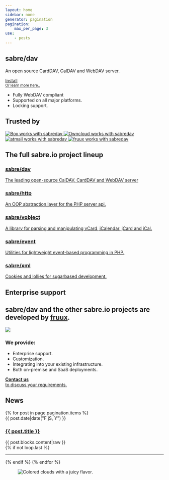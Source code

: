 ```yaml
---
layout: home
sidebar: none
generator: pagination
pagination:
    max_per_page: 3
use:
    - posts
---
```

<section class="box box--hero">
    <div class="box-wrapper">
        <div class="box-text">
            <h1>sabre/dav</h1>
            <p>
                An open source CardDAV, CalDAV and WebDAV server.
            </p>
            <a class="install" href="{{ site.url }}/dav/install">
                <i class="fa fa-download"></i>
                Install
            </a>
            <br>
            <a href="{{ site.url }}/dav/gettingstarted"><small>Or learn more here..</small></a>
        </div>
        <ul class="list-features">
            <li><i class="fa fa-fw fa-rocket"></i>Fully WebDAV compliant</li>
            <li><i class="fa fa-fw fa-coffee"></i>Supported on all major platforms.</li>
            <li><i class="fa fa-fw fa-lock"></i>Locking support.</li>
        </ul>
    </div>
</section>

<section class="box box--trusted">
    <div class="box-wrapper">
        <h1 class="box-headline">Trusted by</h1>
        <a href="#" title="Box trusts in sabredav.">
            <img src="{{site.url}}/img/trusted/box.png" alt="Box works with sabredav">
        </a><a href="#" title="Owncloud trusts in sabredav.">
            <img src="{{site.url}}/img/trusted/owncloud.png" alt="Owncloud works with sabredav">
        </a><a href="#" title="atmail trusts in sabredav.">
            <img src="{{site.url}}/img/trusted/atmail.png" alt="atmail works with sabredav">
        </a><a href="#" title="fruux trusts in sabredav.">
            <img src="{{site.url}}/img/trusted/fruux.png" alt="fruux works with sabredav">
        </a>
    </div>
</section>

<section class="box box--lineup">
    <div class="box-wrapper">
        <h1 class="box-headline">The full sabre.io project lineup</h1>
        <a href="{{site.url}}/dav">
            <h3>sabre/dav</h3>
            The leading open-source CalDAV, CardDAV and WebDAV server
        </a>
        <a href="{{site.url}}/http">
            <h3>sabre/http</h3>
            An OOP abstraction layer for the PHP server api.
        </a>
        <a href="{{site.url}}/vobject">
            <h3>sabre/vobject</h3>
            A library for parsing and manipulating vCard, iCalendar, jCard and jCal.
        </a>
        <a href="{{site.url}}/event">
            <h3>sabre/event</h3>
            Utilities for lightweight event-based programming in PHP.
        </a>
        <a href="{{site.url}}/event">
            <h3>sabre/xml</h3>
            Cookies and lollies for sugarbased development.
        </a>
    </div>
</section>

<section class="box box--enterprise">
    <h1>Enterprise support</h1>
    <h2>sabre/dav and the other sabre.io projects are developed by <a href="https://fruux.com/">fruux</a>.</h2>
    <div>
        <a href="https://fruux.com"><img src="{{site.url}}/img/fruux_logo.png"></a>
        <h3>We provide:</h3>
        <ul>
            <li>Enterprise support.</li>
            <li>Customization.</li>
            <li>Integrating into your existing infrastructure.</lI>
            <li>Both on-premise and SaaS deployments.</li>
        </ul>
    </div>
    <a href="/support" class="bubble">
        <i class="fa fa-2x fa-envelope-o"></i>
        <strong>Contact us</strong> <br>
        to discuss your requirements.
    </a>
</section>

<section class="box">
    <h1>News</h1>
    {% for post in page.pagination.items %}
        <article class="blog-entry">
            <time>{{ post.date|date("F jS, Y") }}</time>
            <h1><a href="{{ site.url }}{{ post.url }}">{{ post.title }}</a></h1>
            {{ post.blocks.content|raw }}
        </article>
        {% if not loop.last %}<hr />{% endif %}
    {% endfor %}
</section>

<figure class="bg--cloudy">
    <img src="{{site.url}}/img/home_background.jpg" alt="Colored clouds with a juicy flavor.">
</figure>